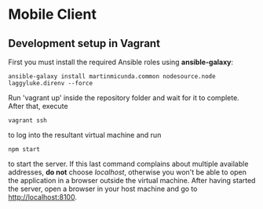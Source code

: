 # Mobile Client

## Development setup in Vagrant
First you must install the required Ansible roles using **ansible-galaxy**:

```
ansible-galaxy install martinmicunda.common nodesource.node laggyluke.direnv --force
```

Run 'vagrant up' inside the repository folder and wait for it to complete.
After that, execute 

```
vagrant ssh
```

to log into the resultant virtual machine and run 

```
npm start
```

to start the server.
If this last command complains about multiple available addresses, **do not** choose *localhost*, otherwise you won't be able to open the application in a browser outside the virtual machine.
After having started the server, open a browser in your host machine and go to [http://localhost:8100](http://localhost:8100).
